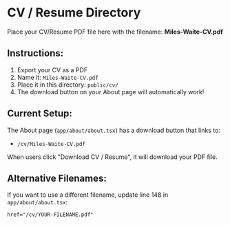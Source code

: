 # CV / Resume Directory

Place your CV/Resume PDF file here with the filename: **Miles-Waite-CV.pdf**

## Instructions:

1. Export your CV as a PDF
2. Name it: `Miles-Waite-CV.pdf`
3. Place it in this directory: `public/cv/`
4. The download button on your About page will automatically work!

## Current Setup:

The About page (`app/about/about.tsx`) has a download button that links to:
- `/cv/Miles-Waite-CV.pdf`

When users click "Download CV / Resume", it will download your PDF file.

## Alternative Filenames:

If you want to use a different filename, update line 148 in `app/about/about.tsx`:
```tsx
href="/cv/YOUR-FILENAME.pdf"
```











